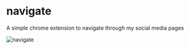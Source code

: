 # navigate
A simple chrome extension to navigate through my social media pages

![navigate](https://user-images.githubusercontent.com/40654985/68490398-e59ab180-026e-11ea-84f1-a3ebc908146c.PNG)
